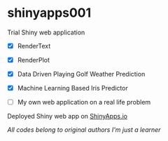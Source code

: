# shinyapps001
Trial Shiny web application
- [x] RenderText
- [x] RenderPlot
- [x] Data Driven Playing Golf Weather Prediction
- [x] Machine Learning Based Iris Predictor
- [ ] My own web application on a real life problem


Deployed Shiny web app on [ShinyApps.io](https://devsupreeh.shinyapps.io/main/)

*All codes belong to original authors I'm just a learner*
